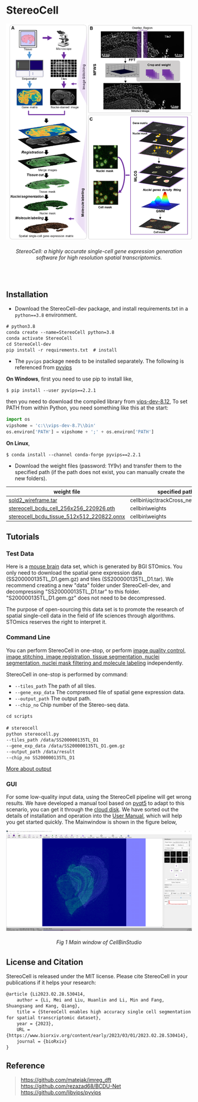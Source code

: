 
# StereoCell

<div align="center">
  <img src="docs/StereoCell.png" width=567>
    <h6>
      StereoCell: a highly accurate single-cell gene expression generation software for high resolution spatial transcriptomics.
    </h6>
</div>
<br>

## Installation
* Download the StereoCell-dev package, and install requirements.txt in a ```python==3.8``` environment.
```text
# python3.8
conda create --name=StereoCell python=3.8
conda activate StereoCell
cd StereoCell-dev
pip install -r requirements.txt  # install
```
* The ```pyvips``` package needs to be installed separately. The following is referenced from [pyvips](https://libvips.github.io/pyvips/README.html#non-conda-install)

**On Windows**, first you need to use pip to install like,
```text
$ pip install --user pyvips==2.2.1
```
then you need to download the compiled library from [vips-dev-8.12](https://github.com/libvips/libvips/releases),
To set PATH from within Python, you need something like this at the start:

```python
import os
vipshome = 'c:\\vips-dev-8.7\\bin'
os.environ['PATH'] = vipshome + ';' + os.environ['PATH']
```

**On Linux**,
```text
$ conda install --channel conda-forge pyvips==2.2.1
```
* Download the weight files (password: 1Y9v) and transfer them to the specified path (if the path does not exist, you can manually create the new folders).<br>

| weight file             | specified path                               |
|-------------------------|---------------------------------------|
| [sold2_wireframe.tar](https://bgipan.genomics.cn/#/link/iMNeYYZYKlnRPrcRhFwh) | cellbin\iqc\trackCross_net\sold2\ckpt |
| [stereocell_bcdu_cell_256x256_220926.pth](https://bgipan.genomics.cn/#/link/iMNeYYZYKlnRPrcRhFwh)                    | cellbin\weights                       |
| [stereocell_bcdu_tissue_512x512_220822.onnx](https://bgipan.genomics.cn/#/link/iMNeYYZYKlnRPrcRhFwh)                    | cellbin\weights                       |


## Tutorials

### Test Data
Here is a [mouse brain](https://ftp.cngb.org/pub/stomics/STT0000027/Analysis/STSA0000247/STTS0000393/) data set, which is generated by BGI STOmics. 
You only need to download the spatial gene expression data (SS200000135TL_D1.gem.gz) and tiles (SS200000135TL_D1.tar). 
We recommend creating a new "data" folder under StereoCell-dev, and decompressing "SS200000135TL_D1.tar" to this folder. 
"S200000135TL_D1.gem.gz" does not need to be decompressed.<br>

The purpose of open-sourcing this data set is to promote the research of spatial single-cell data in the field of life 
sciences through algorithms. STOmics reserves the right to interpret it.

### Command Line
You can perform StereoCell in one-stop, or perform [image quality control, image stitching, image registration, tissue segmentation, nuclei segmentation, nuclei mask filtering and molecule labeling](docs/modules.md) independently.

StereoCell in one-stop is performed by command:

* ```--tiles_path```  The path of all tiles.
* ```--gene_exp_data``` The compressed file of spatial gene expression data.
* ```--output_path``` The output path.
* ```--chip_no``` Chip number of the Stereo-seq data. 

```shell
cd scripts

# stereocell
python stereocell.py
--tiles_path /data/SS200000135TL_D1
--gene_exp_data /data/SS200000135TL_D1.gem.gz
--output_path /data/result
--chip_no SS200000135TL_D1
```
[More about output](docs/details.md)

### GUI
For some low-quality input data, using the StereoCell pipeline will get wrong results. We have developed a manual tool 
based on [pyqt5](https://pypi.org/project/PyQt5/) to adapt to this scenario, you can get it through the [cloud disk](https://pan.genomics.cn/ucdisk/s/FZB3Qf). 
We have sorted out the details of installation and operation into the [User Manual](docs/CellbinStudio_Manual_20221212.pdf), which will help you get started quickly.
The Mainwindow is shown in the figure below,
<div align="center">
  <img src="docs/ui.png" width=567>
    <h6>
      Fig 1 Main window of CellBinStudio
    </h6>
</div>

## License and Citation <br>
StereoCell is released under the MIT license. Please cite StereoCell in your publications if it helps your research: <br>
```text
@article {Li2023.02.28.530414,
	author = {Li, Mei and Liu, Huanlin and Li, Min and Fang, Shuangsang and Kang, Qiang},
	title = {StereoCell enables high accuracy single cell segmentation for spatial transcriptomic dataset},
	year = {2023},
	URL = {https://www.biorxiv.org/content/early/2023/03/01/2023.02.28.530414},
	journal = {bioRxiv}
}
```

    
## Reference <br>
> https://github.com/matejak/imreg_dft <br>
> https://github.com/rezazad68/BCDU-Net <br>
> https://github.com/libvips/pyvips <br>
